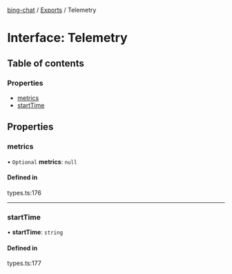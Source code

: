 [bing-chat](../readme.md) / [Exports](../modules.md) / Telemetry

# Interface: Telemetry

## Table of contents

### Properties

- [metrics](Telemetry.md#metrics)
- [startTime](Telemetry.md#starttime)

## Properties

### metrics

• `Optional` **metrics**: ``null``

#### Defined in

types.ts:176

___

### startTime

• **startTime**: `string`

#### Defined in

types.ts:177
